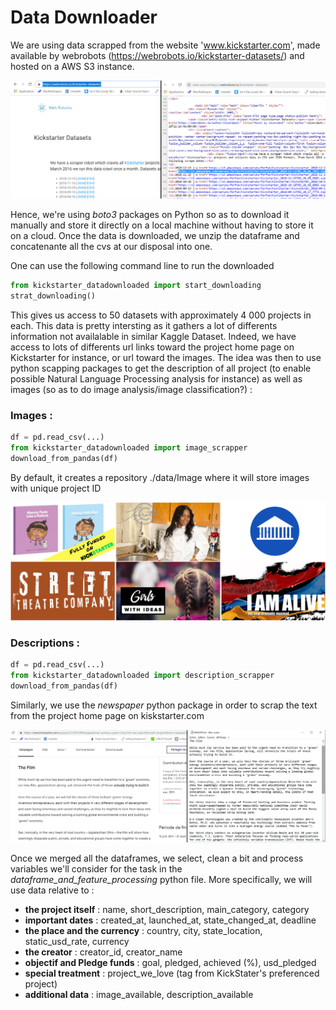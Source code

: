 # Data Downloader

We are using data scrapped from the website 'www.kickstarter.com', made available by  webrobots (https://webrobots.io/kickstarter-datasets/) and 
hosted on a AWS S3 instance. 

![ScreenShot](website.png)

Hence, we're using *boto3* packages on Python so as to download it manually and store it directly on a local machine without having to store it on a cloud.
Once the data is downloaded, we unzip the dataframe and concatenante all the cvs at our disposal into one.

One can use the following command line to run the downloaded 

```python
from kickstarter_datadownloaded import start_downloading
strat_downloading() 
```
This gives us access to 50 datasets with approximately 4 000 projects in each. This data is pretty intersting as it gathers a lot of differents information not availalable in similar Kaggle Dataset. Indeed, we have access to lots of differents url links toward the project home page on Kickstarter for instance, or url toward the images. The idea was then to use python scapping packages to get the description of all project (to enable possible Natural Language Processing analysis for instance) as well as images (so as to do image analysis/image classification?) :

### Images : 

```python
df = pd.read_csv(...)
from kickstarter_datadownloaded import image_scrapper
download_from_pandas(df) 
```

By default, it creates a repository ./data/Image where it will store images with unique project ID

![ScreenShot2](ex_images.png)

### Descriptions :

```python
df = pd.read_csv(...)
from kickstarter_datadownloaded import description_scrapper
download_from_pandas(df) 
```
Similarly, we use the *newspaper* python package in order to scrap the text from the project home page on kiskstarter.com

![ScreenShot3](ex_description.png)

Once we merged all the dataframes, we select, clean a bit and process variables we'll consider for the task in the *dataframe_and_feature_processing* python file. More specifically, we will use data relative to : 

- **the project itself** : name, short_description, main_category, category
- **important dates** : created_at, launched_at, state_changed_at, deadline
- **the place and the currency** : country, city, state_location, static_usd_rate, currency
- **the creator** : creator_id, creator_name
- **objectif and Pledge funds** : goal, pledged, achieved (%), usd_pledged
- **special treatment** : project_we_love (tag from KickStater's preferenced project)
- **additional data** : image_available, description_available
 

